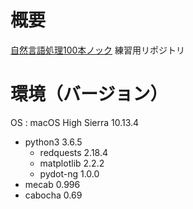 # 概要
[自然言語処理100本ノック](http://www.cl.ecei.tohoku.ac.jp/nlp100/) 練習用リポジトリ
# 環境（バージョン）
OS : macOS High Sierra 10.13.4
* python3 3.6.5
  * redquests 2.18.4
  * matplotlib 2.2.2
  * pydot-ng 1.0.0
* mecab 0.996
* cabocha 0.69
